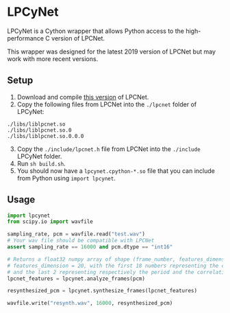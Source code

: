 # LPCyNet

LPCyNet is a Cython wrapper that allows Python access to the high-performance C version of LPCNet.

This wrapper was designed for the latest 2019 version of LPCNet but may work with more recent versions.

## Setup

1. Download and compile [this version](https://github.com/xiph/LPCNet/tree/3a7ef33dcbade95ec08b85839b6268e35b8d3366) of LPCNet.
2. Copy the following files from LPCNet into the `./lpcnet` folder of LPCyNet:
```
./libs/liblpcnet.so
./libs/liblpcnet.so.0
./libs/liblpcnet.so.0.0.0
```
3. Copy the `./include/lpcnet.h` file from LPCNet into the `./include` LPCyNet folder.
4. Run `sh build.sh`.
5. You should now have a `lpcynet.cpython-*.so` file that you can include from Python using `import lpcynet`.

## Usage

```python
import lpcynet
from scipy.io import wavfile

sampling_rate, pcm = wavfile.read("test.wav")
# Your wav file should be compatible with LPCNet
assert sampling_rate == 16000 and pcm.dtype == "int16"

# Returns a float32 numpy array of shape (frame_number, features_dimension)
# features_dimension = 20, with the first 18 numbers representing the ceptrum
# and the last 2 representing respectively the period and the correlation parameters
lpcnet_features = lpcynet.analyze_frames(pcm)

resynthesized_pcm = lpcynet.synthesize_frames(lpcnet_features)

wavfile.write("resynth.wav", 16000, resynthesized_pcm)
```
